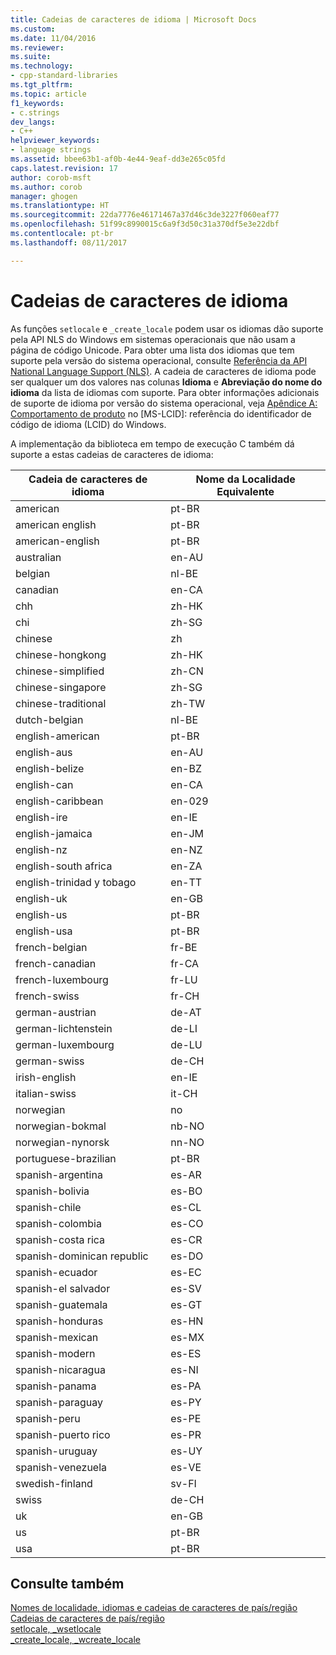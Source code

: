 ```yaml
---
title: Cadeias de caracteres de idioma | Microsoft Docs
ms.custom: 
ms.date: 11/04/2016
ms.reviewer: 
ms.suite: 
ms.technology:
- cpp-standard-libraries
ms.tgt_pltfrm: 
ms.topic: article
f1_keywords:
- c.strings
dev_langs:
- C++
helpviewer_keywords:
- language strings
ms.assetid: bbee63b1-af0b-4e44-9eaf-dd3e265c05fd
caps.latest.revision: 17
author: corob-msft
ms.author: corob
manager: ghogen
ms.translationtype: HT
ms.sourcegitcommit: 22da7776e46171467a37d46c3de3227f060eaf77
ms.openlocfilehash: 51f99c8990015c6a9f3d50c31a370df5e3e22dbf
ms.contentlocale: pt-br
ms.lasthandoff: 08/11/2017

---
```

# <a name="language-strings"></a>Cadeias de caracteres de idioma
As funções `setlocale` e `_create_locale` podem usar os idiomas dão suporte pela API NLS do Windows em sistemas operacionais que não usam a página de código Unicode. Para obter uma lista dos idiomas que tem suporte pela versão do sistema operacional, consulte [Referência da API National Language Support (NLS)](https://www.microsoft.com/resources/msdn/goglobal/default.mspx). A cadeia de caracteres de idioma pode ser qualquer um dos valores nas colunas **Idioma** e **Abreviação do nome do idioma** da lista de idiomas com suporte. Para obter informações adicionais de suporte de idioma por versão do sistema operacional, veja [Apêndice A: Comportamento de produto](http://msdn.microsoft.com/goglobal/bb896001.aspx) no [MS-LCID]: referência do identificador de código de idioma (LCID) do Windows.   
  
A implementação da biblioteca em tempo de execução C também dá suporte a estas cadeias de caracteres de idioma:  
  
|Cadeia de caracteres de idioma|Nome da Localidade Equivalente|  
|---------------------|----------------------------|  
|american|pt-BR|  
|american english|pt-BR|  
|american-english|pt-BR|  
|australian|en-AU|  
|belgian|nl-BE|  
|canadian|en-CA|  
|chh|zh-HK|  
|chi|zh-SG|  
|chinese|zh|  
|chinese-hongkong|zh-HK|  
|chinese-simplified|zh-CN|  
|chinese-singapore|zh-SG|  
|chinese-traditional|zh-TW|  
|dutch-belgian|nl-BE|  
|english-american|pt-BR|  
|english-aus|en-AU|  
|english-belize|en-BZ|  
|english-can|en-CA|  
|english-caribbean|en-029|  
|english-ire|en-IE|  
|english-jamaica|en-JM|  
|english-nz|en-NZ|  
|english-south africa|en-ZA|  
|english-trinidad y tobago|en-TT|  
|english-uk|en-GB|  
|english-us|pt-BR|  
|english-usa|pt-BR|  
|french-belgian|fr-BE|  
|french-canadian|fr-CA|  
|french-luxembourg|fr-LU|  
|french-swiss|fr-CH|  
|german-austrian|de-AT|  
|german-lichtenstein|de-LI|  
|german-luxembourg|de-LU|  
|german-swiss|de-CH|  
|irish-english|en-IE|  
|italian-swiss|it-CH|  
|norwegian|no|  
|norwegian-bokmal|nb-NO|  
|norwegian-nynorsk|nn-NO|  
|portuguese-brazilian|pt-BR|  
|spanish-argentina|es-AR|  
|spanish-bolivia|es-BO|  
|spanish-chile|es-CL|  
|spanish-colombia|es-CO|  
|spanish-costa rica|es-CR|  
|spanish-dominican republic|es-DO|  
|spanish-ecuador|es-EC|  
|spanish-el salvador|es-SV|  
|spanish-guatemala|es-GT|  
|spanish-honduras|es-HN|  
|spanish-mexican|es-MX|  
|spanish-modern|es-ES|  
|spanish-nicaragua|es-NI|  
|spanish-panama|es-PA|  
|spanish-paraguay|es-PY|  
|spanish-peru|es-PE|  
|spanish-puerto rico|es-PR|  
|spanish-uruguay|es-UY|  
|spanish-venezuela|es-VE|  
|swedish-finland|sv-FI|  
|swiss|de-CH|  
|uk|en-GB|  
|us|pt-BR|  
|usa|pt-BR|  
  
## <a name="see-also"></a>Consulte também  
 [Nomes de localidade, idiomas e cadeias de caracteres de país/região](../c-runtime-library/locale-names-languages-and-country-region-strings.md)   
 [Cadeias de caracteres de país/região](../c-runtime-library/country-region-strings.md)   
 [setlocale, _wsetlocale](../c-runtime-library/reference/setlocale-wsetlocale.md)   
 [_create_locale, _wcreate_locale](../c-runtime-library/reference/create-locale-wcreate-locale.md)
